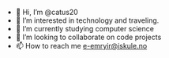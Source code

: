 - 👋 Hi, I’m @catus20
- 👀 I’m interested in technology and traveling.
- 🌱 I’m currently studying computer science
- 💞️ I’m looking to collaborate on code projects
- 📫 How to reach me e-emryir@iskule.no

<!---
catus20/catus20 is a ✨ special ✨ repository because its `README.md` (this file) appears on your GitHub profile.
You can click the Preview link to take a look at your changes.
--->
